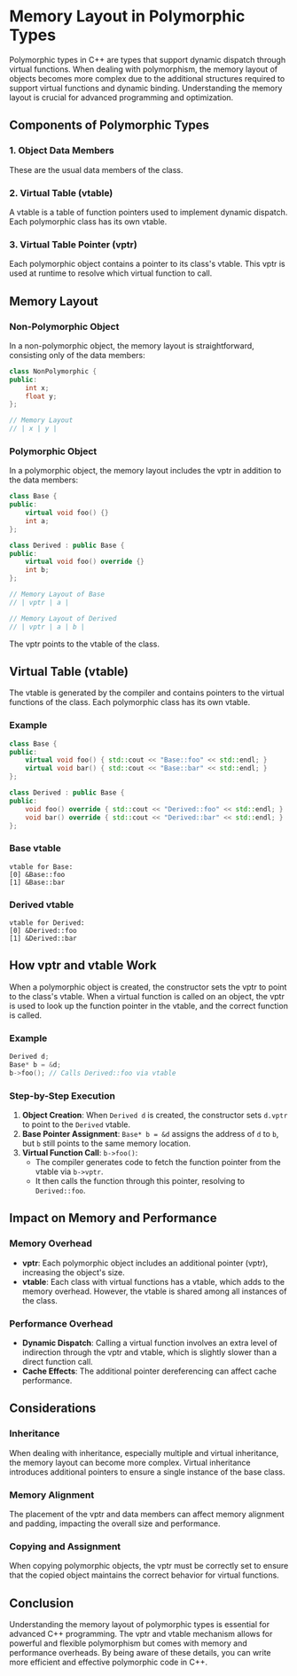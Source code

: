 # Memory Layout in Polymorphic Types

Polymorphic types in C++ are types that support dynamic dispatch through virtual functions. When dealing with polymorphism, the memory layout of objects becomes more complex due to the additional structures required to support virtual functions and dynamic binding. Understanding the memory layout is crucial for advanced programming and optimization.

## Components of Polymorphic Types

### 1. **Object Data Members**

These are the usual data members of the class.

### 2. **Virtual Table (vtable)**

A vtable is a table of function pointers used to implement dynamic dispatch. Each polymorphic class has its own vtable.

### 3. **Virtual Table Pointer (vptr)**

Each polymorphic object contains a pointer to its class's vtable. This vptr is used at runtime to resolve which virtual function to call.

## Memory Layout

### Non-Polymorphic Object

In a non-polymorphic object, the memory layout is straightforward, consisting only of the data members:

```cpp
class NonPolymorphic {
public:
    int x;
    float y;
};

// Memory Layout
// | x | y |
```

### Polymorphic Object

In a polymorphic object, the memory layout includes the vptr in addition to the data members:

```cpp
class Base {
public:
    virtual void foo() {}
    int a;
};

class Derived : public Base {
public:
    virtual void foo() override {}
    int b;
};

// Memory Layout of Base
// | vptr | a |

// Memory Layout of Derived
// | vptr | a | b |
```

The vptr points to the vtable of the class.

## Virtual Table (vtable)

The vtable is generated by the compiler and contains pointers to the virtual functions of the class. Each polymorphic class has its own vtable.

### Example

```cpp
class Base {
public:
    virtual void foo() { std::cout << "Base::foo" << std::endl; }
    virtual void bar() { std::cout << "Base::bar" << std::endl; }
};

class Derived : public Base {
public:
    void foo() override { std::cout << "Derived::foo" << std::endl; }
    void bar() override { std::cout << "Derived::bar" << std::endl; }
};
```

### Base vtable
```
vtable for Base:
[0] &Base::foo
[1] &Base::bar
```

### Derived vtable
```
vtable for Derived:
[0] &Derived::foo
[1] &Derived::bar
```

## How vptr and vtable Work

When a polymorphic object is created, the constructor sets the vptr to point to the class's vtable. When a virtual function is called on an object, the vptr is used to look up the function pointer in the vtable, and the correct function is called.

### Example

```cpp
Derived d;
Base* b = &d;
b->foo(); // Calls Derived::foo via vtable
```

### Step-by-Step Execution

1. **Object Creation**: When `Derived d` is created, the constructor sets `d.vptr` to point to the `Derived` vtable.
2. **Base Pointer Assignment**: `Base* b = &d` assigns the address of `d` to `b`, but `b` still points to the same memory location.
3. **Virtual Function Call**: `b->foo()`:
    - The compiler generates code to fetch the function pointer from the vtable via `b->vptr`.
    - It then calls the function through this pointer, resolving to `Derived::foo`.

## Impact on Memory and Performance

### Memory Overhead

- **vptr**: Each polymorphic object includes an additional pointer (vptr), increasing the object's size.
- **vtable**: Each class with virtual functions has a vtable, which adds to the memory overhead. However, the vtable is shared among all instances of the class.

### Performance Overhead

- **Dynamic Dispatch**: Calling a virtual function involves an extra level of indirection through the vptr and vtable, which is slightly slower than a direct function call.
- **Cache Effects**: The additional pointer dereferencing can affect cache performance.

## Considerations

### Inheritance

When dealing with inheritance, especially multiple and virtual inheritance, the memory layout can become more complex. Virtual inheritance introduces additional pointers to ensure a single instance of the base class.

### Memory Alignment

The placement of the vptr and data members can affect memory alignment and padding, impacting the overall size and performance.

### Copying and Assignment

When copying polymorphic objects, the vptr must be correctly set to ensure that the copied object maintains the correct behavior for virtual functions.

## Conclusion

Understanding the memory layout of polymorphic types is essential for advanced C++ programming. The vptr and vtable mechanism allows for powerful and flexible polymorphism but comes with memory and performance overheads. By being aware of these details, you can write more efficient and effective polymorphic code in C++.